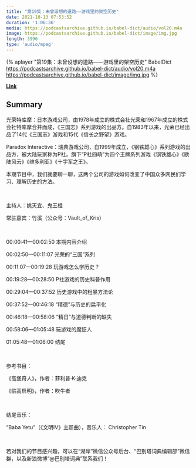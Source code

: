 ```yaml
---
title: "第19集：未曾设想的道路——游戏里的架空历史"
date: 2021-10-13 07:53:52
duration: '1:06:36'
media: https://podcastsarchive.github.io/babel-dict/audio/vol20.m4a
image: https://podcastsarchive.github.io/babel-dict/image/img.jpg
length: 3996
type: 'audio/mpeg'
---
```


{% aplayer "第19集：未曾设想的道路——游戏里的架空历史" BabelDict  https://podcastsarchive.github.io/babel-dict/audio/vol20.m4a https://podcastsarchive.github.io/babel-dict/image/img.jpg %}

**[Link](https://www.xiaoyuzhoufm.com/episode/61669133d477af8164742856)**

## Summary
<p>光荣特库摩：日本游戏公司，由1978年成立的株式会社光荣和1967年成立的株式会社特库摩合并而成，《三国志》系列游戏的出品方。自1983年以来，光荣已经出品了14代《三国志》游戏和15代《信长之野望》游戏。</p><p>Paradox Interactive：瑞典游戏公司，自1999年成立，《钢铁雄心》系列游戏的出品方，被大陆玩家称为P社。旗下“P社四萌”为四个王牌系列游戏《钢铁雄心》《欧陆风云》《维多利亚》《十字军之王》。</p><p>本期节目中，我们就要聊一聊，这两个公司的游戏如何改变了中国众多网民们学习、理解历史的方法。</p><p><br /></p><p>主持人：姚天宜、鬼王橙</p><p>常驻嘉宾：竹溪（公众号：Vault_of_Kris）</p><p><br /></p><p>00:00:41—00:02:50 本期内容介绍</p><p>00:02:50—00:11:07 光荣的“三国”系列</p><p>00:11:07—00:19:28 玩游戏怎么学历史？</p><p>00:19:28—00:28:50 P社游戏的历史科普作用&nbsp;</p><p>00:29:04—00:37:52 历史游戏中的粗暴方法论</p><p>00:37:52—00:46:18 “精德”与历史的扁平化&nbsp;</p><p>00:46:18—00:58:06 “精日”与道德判断的缺失&nbsp;</p><p>00:58:06—01:05:48 玩游戏的魔怔人</p><p>01:05:48—01:06:00 结尾</p><p><br /></p><p>参考书目：</p><p>《高堡奇人》，作者：菲利普·K·迪克</p><p>《临高启明》，作者：吹牛者</p><p><br /></p><p>结尾音乐：</p><p>“Baba Yetu”（《文明IV》主题曲），音乐人： Christopher Tin</p><p><br /></p><p>若对我们的节目感兴趣，可以在“湖岸”微信公众号后台、“巴别塔词典编辑部”微信群，以及新浪微博“@巴别塔词典”联系我们！</p>
    
